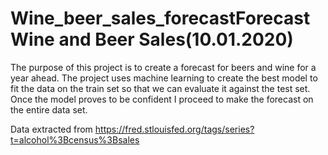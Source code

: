 # Wine_beer_sales_forecastForecast Wine and Beer Sales(10.01.2020)

The purpose of this project is to create a forecast for beers and wine for a year ahead. The project uses machine learning to create the best model to fit the data on the train set so that we can evaluate it against the test set. Once the model proves to be confident I proceed to make the forecast on the entire data set.

Data extracted from https://fred.stlouisfed.org/tags/series?t=alcohol%3Bcensus%3Bsales
